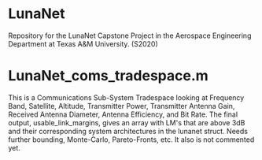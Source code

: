 # LunaNet
Repository for the LunaNet Capstone Project in the Aerospace Engineering Department at Texas A&amp;M University. (S2020)

# LunaNet_coms_tradespace.m
This is a Communications Sub-System Tradespace looking at Frequency Band, Satellite, Altitude, Transmitter Power, Transmitter Antenna Gain, Received Antenna Diameter, Antenna Efficiency, and Bit Rate. The final output, usable_link_margins, gives an array with LM's that are above 3dB and their corresponding system architectures in the lunanet struct. Needs further bounding, Monte-Carlo,  Pareto-Fronts, etc. It also is not commented yet.

